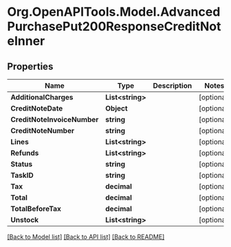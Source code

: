 # Org.OpenAPITools.Model.AdvancedPurchasePut200ResponseCreditNoteInner

## Properties

Name | Type | Description | Notes
------------ | ------------- | ------------- | -------------
**AdditionalCharges** | **List&lt;string&gt;** |  | [optional] 
**CreditNoteDate** | **Object** |  | [optional] 
**CreditNoteInvoiceNumber** | **string** |  | [optional] 
**CreditNoteNumber** | **string** |  | [optional] 
**Lines** | **List&lt;string&gt;** |  | [optional] 
**Refunds** | **List&lt;string&gt;** |  | [optional] 
**Status** | **string** |  | [optional] 
**TaskID** | **string** |  | [optional] 
**Tax** | **decimal** |  | [optional] 
**Total** | **decimal** |  | [optional] 
**TotalBeforeTax** | **decimal** |  | [optional] 
**Unstock** | **List&lt;string&gt;** |  | [optional] 

[[Back to Model list]](../README.md#documentation-for-models) [[Back to API list]](../README.md#documentation-for-api-endpoints) [[Back to README]](../README.md)

